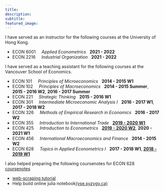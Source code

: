 ```yaml
---
title: 
description: 
subtitle:
featured_image: 
---
```


I have served as an instructor for the following courses at the University of Hong Kong. 

* ECON 6001  &nbsp; &nbsp;  *Applied Econometrics* &nbsp; **2021 - 2022**
* ECON 2216  &nbsp; &nbsp;  *Industrial Organization* &nbsp; **2021 - 2022**


I have served as a teaching assistant for the following courses at the Vancouver School of Economics. 

* ECON 101  &nbsp; &nbsp;  *Principles of Microeconomics* &nbsp; **2014 - 2015 W1**
* ECON 102  &nbsp; &nbsp;  *Principles of Macroeconomics* &nbsp;  **2014 - 2015 Summer**, **2015 - 2016 W2**, **2016 - 2017 Summer**
* ECON 221  &nbsp; &nbsp;  *Strategic Thinking*  &nbsp; **2015 - 2016 W1**
* ECON 301  &nbsp; &nbsp;  *Intermediate Microeconomic Analysis I* &nbsp; **2016 - 2017 W1**, **2017 - 2018 W2**
* ECON 326  &nbsp; &nbsp;  *Methods of Empirical Research in Economics* &nbsp; **2016 - 2017 W2**
* ECON 355  &nbsp; &nbsp;  *Introduction to International Trade* &nbsp; [**2019 - 2020 W1**](/files/TAEval_2019W1.pdf)
* ECON 425  &nbsp; &nbsp;  *Introduction to Econometrics* &nbsp; [**2019 - 2020 W2**](/files/TAEval_2019W2.pdf), **2020 - 2021 W1**
* ECON 456  &nbsp; &nbsp;  *International Macroeconomics and Finance* &nbsp; **2014 - 2015 W2**
* ECON 628  &nbsp; &nbsp;  *Topics in Applied Econometrics I* &nbsp; **2017 - 2018 W1**, [**2018 - 2019 W1**](/files/TAEval_2018W1.pdf)

I also helped preparing the following coursenotes for ECON 628 [coursenotes](https://github.com/ubcecon/ECON628_2018)
* [web-scraping tutorial](https://github.com/ubcecon/web-scraping-with-R)  
* Help build online julia notebook[(vse.syzygy.ca)](https://vse.syzygy.ca/)


